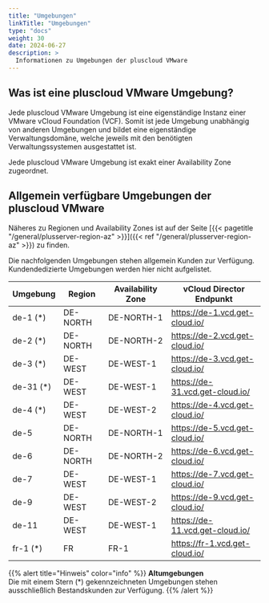 ```yaml
---
title: "Umgebungen"
linkTitle: "Umgebungen"
type: "docs"
weight: 30
date: 2024-06-27
description: >
  Informationen zu Umgebungen der pluscloud VMware
---
```


## Was ist eine pluscloud VMware Umgebung?

Jede pluscloud VMware Umgebung ist eine eigenständige Instanz einer VMware vCloud Foundation (VCF).
Somit ist jede Umgebung unabhängig von anderen Umgebungen und bildet eine eigenständige Verwaltungsdomäne, welche jeweils mit den benötigten Verwaltungssystemen ausgestattet ist.

Jede pluscloud VMware Umgebung ist exakt einer Availability Zone zugeordnet.

## Allgemein verfügbare Umgebungen der pluscloud VMware

Näheres zu Regionen und Availability Zones ist auf der Seite 
[{{< pagetitle "/general/plusserver-region-az" >}}]({{< ref "/general/plusserver-region-az" >}}) zu finden.

Die nachfolgenden Umgebungen stehen allgemein Kunden zur Verfügung.
Kundendedizierte Umgebungen werden hier nicht aufgelistet.


| Umgebung  | Region   | Availability Zone | vCloud Director Endpunkt              |
|-----------|----------|-------------------|---------------------------------------|
| de-1  (*) | DE-NORTH | DE-NORTH-1        | <https://de-1.vcd.get-cloud.io/>      |
| de-2  (*) | DE-NORTH | DE-NORTH-2        | <https://de-2.vcd.get-cloud.io/>      |
| de-3  (*) | DE-WEST  | DE-WEST-1         | <https://de-3.vcd.get-cloud.io/>      |
| de-31 (*) | DE-WEST  | DE-WEST-1         | <https://de-31.vcd.get-cloud.io/>     |
| de-4  (*) | DE-WEST  | DE-WEST-2         | <https://de-4.vcd.get-cloud.io/>      |
| de-5      | DE-NORTH | DE-NORTH-1        | <https://de-5.vcd.get-cloud.io/>      |
| de-6      | DE-NORTH | DE-NORTH-2        | <https://de-6.vcd.get-cloud.io/>      |
| de-7      | DE-WEST  | DE-WEST-1         | <https://de-7.vcd.get-cloud.io/>      |
| de-9      | DE-WEST  | DE-WEST-2         | <https://de-9.vcd.get-cloud.io/>      |
| de-11     | DE-WEST  | DE-WEST-1         | <https://de-11.vcd.get-cloud.io/>     |
| fr-1  (*) | FR       | FR-1              | <https://fr-1.vcd.get-cloud.io/>      |

{{% alert title="Hinweis" color="info" %}}
**Altumgebungen**  
Die mit einem Stern (*) gekennzeichneten Umgebungen stehen ausschließlich Bestandskunden zur Verfügung.
{{% /alert %}}
